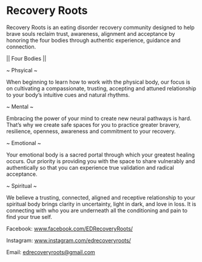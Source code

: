# Recovery Roots

Recovery Roots is an eating disorder recovery community designed to help brave souls reclaim trust, awareness, alignment and acceptance by honoring the four bodies through authentic experience, guidance and connection.

|| Four Bodies ||


~ Phsyical ~

When beginning to learn how to work with the physical body, our focus is on cultivating a compassionate, trusting, accepting and attuned relationship to your body’s intuitive cues and natural rhythms.

~ Mental ~

Embracing the power of your mind to create new neural pathways is hard. That’s why we create safe spaces for you to practice greater bravery, resilience, openness, awareness and commitment to your recovery.

~ Emotional ~

Your emotional body is a sacred portal through which your greatest healing occurs. Our priority is providing you with the space to share vulnerably and authentically so that you can experience true validation and radical acceptance.

~ Spiritual ~

We believe a trusting, connected, aligned and receptive relationship to your spiritual body brings clarity in uncertainty, light in dark, and love in loss. It is connecting with who you are underneath all the conditioning and pain to find your true self.

Facebook: www.facebook.com/EDRecoveryRoots/

Instagram: www.instagram.com/edrecoveryroots/

Email: edrecoveryroots@gmail.com
